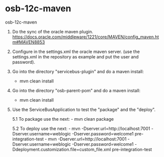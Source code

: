 # osb-12c-maven
osb-12c-maven

1. Do the sync of the oracle maven plugin. https://docs.oracle.com/middleware/1221/core/MAVEN/config_maven.htm#MAVEN8853

2. Configure in the settings.xml the oracle maven server. (use the settings.xml in the repository as example and put the user and password).

3. Go into the directory "servicebus-plugin" and do a maven install:
	- mvn clean install

4. Go into the directory "osb-parent-pom" and do a maven install:
	- mvn clean install

5. Use the ServiceBusApplication to test the "package" and the "deploy".

	5.1 To package use the next:
		- mvn clean package

	5.2 To deploy use the next:
		- mvn -Dserver.url=http://localhost:7001 -Dserver.username=weblogic -Dserver.password=welcome1 pre-integration-test
		-  mvn -Dserver.url=http://localhost:7001 -Dserver.username=weblogic -Dserver.password=welcome1 -Ddeployment.customization.file=custom_file.xml pre-integration-test